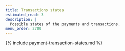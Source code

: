 ```yaml
---
title: Transactions states
estimated_read: 3
description: |
  Possible states of the payments and transactions.
menu_order: 2700
---
```


{% include payment-transaction-states.md %}
